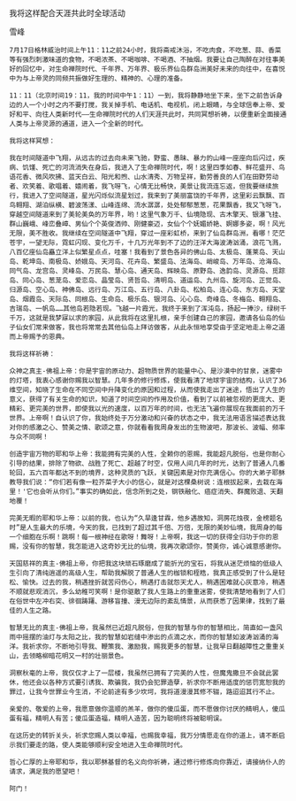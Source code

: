 我将这样配合天涯共此时全球活动

雪峰


    7月17日格林威治时间上午11：11之前24小时，我将斋戒沐浴，不吃肉食，不吃葱、蒜、香菜等有强烈刺激味道的食物，不喝浓茶、不喝咖啡、不喝酒、不抽烟。我要让自己陶醉在对往事美好的回忆中，对生命禅院时代、千年界、万年界、极乐界仙岛群岛洲美好未来的向往中，在喜悦中为与上帝灵的同频共振做好生理的、精神的、心理的准备。

    11：11（北京时间19：11，我的时间中午1：11）一到，我将静静地坐下来，坐下之前告诉身边的人一个小时之内不要打搅，我关掉手机、电话机、电视机，闭上眼睛，与全球信奉上帝、爱好和平、向往人类新时代——生命禅院时代的人们天涯共此时，共同冥想祈祷，以便重新全面接通人类与上帝灵源的通道，进入一个全新的时代。

    我将这样冥想：

    我在时间隧道中飞翔，从远古的过去向未来飞驰，野蛮、愚昧、暴力的山峰一座座向后闪过，疾病、饥馑、死亡的河流消失在身后，我进入了生命禅院时代，啊！这里四季如春、鲜花盛开、鸟语花香、微风吹拂、蓝天白云、阳光和煦、山水清秀、万物呈祥，勤劳善良的人们在田野劳动者、欢笑着、歌唱着、嬉闹着，我飞呀飞，心情无比畅快，美景让我流连忘返，但我要继续旅行，我进入了空间隧道，星光闪烁似流星划过，我来到了美丽富饶的千年界，这里彩云飘飘、百鸟翱翔、湖泊纵横、碧波荡漾、山峰连绵、流水潺潺，处处郁郁葱葱，花果飘香，我又飞呀飞，穿越空间隧道来到了美轮美奂的万年界，哟！这里气象万千、仙境隐现、古木擎天、银瀑飞挂、群山巍峨、峰峦叠嶂、男仙个个英俊洒帅、刚健豪迈，女仙个个妩媚娇艳、婀娜多姿，啊！风光无限，美不胜收。我继续在空间隧道中飞翔，穿过一座彩虹桥，来到了仙岛群岛洲，看哪！茫茫苍宇，一望无际，霓虹闪现、变化万千，十几万光年到不了边的汪洋大海波涛汹涌，浪花飞溅，八百亿座仙岛矗立洋上似繁星点点，哇塞！我看到了景色各异的佛山岛、太极岛、蓬莱岛、天山岛、乾坤岛、南极岛、娇娥岛、天河岛、花卉岛、繁盛岛、法海岛、峭峻岛、万年岛、沧海岛、同气岛、龙宫岛、灵峰岛、万民岛、慧心岛、通天岛、辉映岛、原野岛、逸韵岛、灵源岛、觅踪岛、同心岛、葱茏岛、爱恋岛、晶莹岛、贤哲岛、清明岛、道运岛、九州岛、旋河岛、正觉岛、归源岛、空心岛、神佛岛、远行岛、万江岛、五行岛、八卦岛、松柏岛、连心岛、东方岛、天堂岛、烟霞岛、天际岛、同根岛、生命岛、极乐岛、银河岛、沁心岛、奇峰岛、冬梅岛、翱翔岛、吉瑞岛、一帆岛……其他岛若隐若现。飞越一片霞光，我终于来到了浑沌岛，扬起一捧沙，绿树千千万，这就是我梦寐以求的家园，从此我将在这里扎根，亲手创建自己的家园，邀请各仙岛的仙子仙女们常来做客，我也将常常去其他仙岛上拜访做客，从此永恒地享受由于坚定地走上帝之道而上帝赐予的恩典。

    我将这样祈祷：

    众神之真主-佛祖上帝：你是宇宙的原动力、超物质世界的能量中心、是沙漠中的甘泉，迷雾中的灯塔，我衷心感谢你赐我以智慧。几年多的修行修炼，使我看清了地球宇宙的结构，认识了36维空间，知晓了生命在不同空间中升降变化的原因和过程，从而使我走出了迷途，悟出了人生的意义，获得了有关生命的知识，知道了时间空间的作用及价值，看到了以前被忽视的更庞大、更精彩、更完美的世界，即使我以光的速度，以百万年的时间，也无法飞遍你展现在我面前的万千世界。上帝啊！自认识了你，我始终处于万分激动和兴奋的状态之中，我无法用语言描述表达我对你的感激之心、赞美之情、歌颂之意，你就看看我周身发出的生物波吧，那波长、波幅、频率与众不同啊！ 

    创造宇宙万物的耶和华上帝：我能拥有完美的人性，全赖你的恩赐，我能超凡脱俗，也是你耐心引导的结果，排除了物欲、战胜了死亡、超越了时空，仅用人间几年的时光，达到了普通人几番轮回，五六百年都达不到的境界，这种灵质的飞跃，关键因素是对你充满信心。你的大弟子耶稣教导我们说：“你们若有像一粒芥菜子大小的信心，就是对这棵桑树说：连根拔起来，去栽在海里！'它也会听从你们。”事实的确如此，信念所到之处，钢铁融化、癌症消失、群魔败退、天翻地覆！

    完美无暇的耶和华上帝：以前的我，也认为“久旱逢甘霖，他乡遇故知，洞房花烛夜，金榜题名时”是人生最大的乐境，今天的我，已找到了超过其千倍、万倍，无限的美妙仙境，我周身的每一个细胞在乐啊！跳啊！每一根神经在歌呀！舞呀！上帝啊，我这一切的获得全归功于你的恩赐，没有你的智慧，我怎能进入这奇妙无比的仙境，我再次歌颂你，赞美你，诚心诚意感谢你。

    天国慈祥的真主-佛祖上帝，你把我这块顽石琢磨成了能折光的宝石，将我从迷茫烦恼的低级人生引向了清纯逍遥的高级人生，帮助我解脱了普通人生的枷锁和桎梏，我真正感受到了什么是轻松、愉快。过去的我，稍遇挫折就苦闷伤心，稍遇打击就怨天尤人，稍遇困难就心灰意冷，稍遇不顺就悲观消沉，多么幼稚可笑啊！是你驱散了我人生路上的重重迷雾，使我清楚地看到了人们在俗世中左冲右突、徘徊踌躇、游移盲撞、漫无边际的紊乱情景，从而获悉了因果律，找到了最佳的人生之路。

    智慧无比的真主-佛祖上帝，我虽然已近超凡脱俗，但我的智慧与你的智慧相比，简直如一盏风雨中摇摆的油灯与太阳之比，我的智慧如岩缝中渗出的点滴之水，而你的智慧如波涛汹涌的海洋。我祈求你，不断地引导我、鞭策我、激励我，赐我更多的智慧，让我早日翻越障性之重重关山，去领略柳暗花明又一村的壮丽景色。

    洞察秋毫的上帝，我仅仅才上了一层楼，我虽然已拥有了完美的人性，但魔鬼撒旦不会就此罢休，他还会以各种方式要引诱我、欺骗我，我仍会犯罪造孽，祈求你不断用适度的惩罚宽恕我的罪过，让我今世罪业今生消，不论前途有多少坎坷，我将道漫漫其修不辍，路迢迢其行不止。

    亲爱的、敬爱的上帝，我愿意做你温顺的羔羊，做你的傻瓜蛋，而不愿做你讨厌的精明人，傻瓜蛋有福，精明人有苦；傻瓜蛋造福，精明人造苦，因为聪明终将被聪明误。

    在这历史的转折关头，祈求您赐人类以幸福，也赐我幸福，我万分情愿走在你的道上，请不断启示我们要走的路，使人类能够顺利安全地进入生命禅院时代。

    哲心仁厚的上帝耶和华，我以耶稣基督的名义向你祈祷，通过修行修炼向你靠近，请接纳仆人的请求，满足我的愿望吧！

    阿门！



